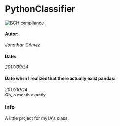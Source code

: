 # PythonClassifier
[![BCH compliance](https://bettercodehub.com/edge/badge/jonathangomz/PythonClassifier?branch=master)](https://bettercodehub.com/)

#### Autor:
_Jonathan Gómez_

#### Date: 
_2017/09/24_

#### Date when I realized that there actually exist pandas:
_2017/10/24_  
Oh, a month exactly

### Info

A little project for my IA's class.
